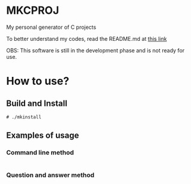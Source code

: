# MKCPROJ

My personal generator of C projects

To better understand my codes, read the README.md at [this link](https://github.com/Bacagine/Bacagine)

OBS: This software is still in the development phase and is not ready for use.

# How to use?

## Build and Install
```
# ./mkinstall
```

## Examples of usage

### Command line method
```bash

```

### Question and answer method
```bash

```

